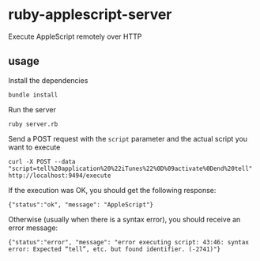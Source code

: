 ruby-applescript-server
=======================

Execute AppleScript remotely over HTTP

usage
-----

Install the dependencies

```
bundle install
```

Run the server

```
ruby server.rb
```

Send a POST request with the `script` parameter and the actual script you want to execute

```
curl -X POST --data "script=tell%20application%20%22iTunes%22%0D%09activate%0Dend%20tell" http://localhost:9494/execute
```

If the execution was OK, you should get the following response:

```
{"status":"ok", "message": "AppleScript"}
```

Otherwise (usually when there is a syntax error), you should receive an error message:

```
{"status":"error", "message": "error executing script: 43:46: syntax error: Expected “tell”, etc. but found identifier. (-2741)"}
```
